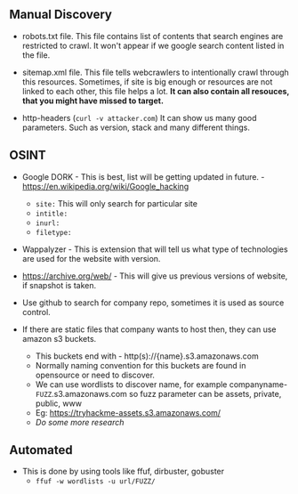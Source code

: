 ## Manual Discovery
- robots.txt file. This file contains list of contents that search engines are restricted to crawl. It won't appear if we google search content listed in the file.

- sitemap.xml file. This file tells webcrawlers to intentionally crawl through this resources. Sometimes, if site is big enough or resources are not linked to each other, this file helps a lot. <b>It can also contain all resouces, that you might have missed to target.</b>

- http-headers (```curl -v attacker.com```) It can show us many good parameters. Such as version, stack and many different things.

## OSINT
- Google DORK - This is best, list will be getting updated in future. - https://en.wikipedia.org/wiki/Google_hacking
    - ```site:``` This will only search for particular site
    - ```intitle:``` 
    - ```inurl:```
    - ```filetype:```

- Wappalyzer - This is extension that will tell us what type of technologies are used for the website with version.

- https://archive.org/web/ - This will give us previous versions of website, if snapshot is taken.

- Use github to search for company repo, sometimes it is used as source control.

- If there are static files that company wants to host then, they can use amazon s3 buckets.
    - This buckets end with - http(s)://{name}.s3.amazonaws.com
    - Normally naming convention for this buckets are found in opensource or need to discover.
    - We can use wordlists to discover name, for example companyname-```FUZZ```.s3.amazonaws.com so fuzz parameter can be assets, private, public, www
    - Eg: https://tryhackme-assets.s3.amazonaws.com/ 
    - <i> Do some more research </i>

## Automated
- This is done by using tools like ffuf, dirbuster, gobuster
    - ```ffuf -w wordlists -u url/FUZZ/```